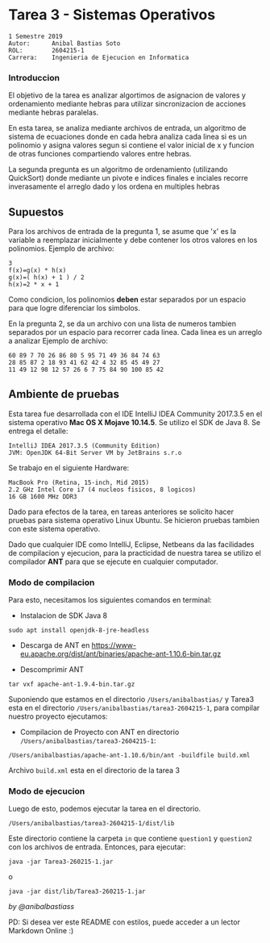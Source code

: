 # Tarea 3 - Sistemas Operativos

``` 
1 Semestre 2019
Autor:      Anibal Bastias Soto
ROL:        2604215-1
Carrera:    Ingenieria de Ejecucion en Informatica
```

### Introduccion

El objetivo de la tarea es analizar algortimos de asignacion de valores 
y ordenamiento mediante hebras para utilizar sincronizacion de acciones
mediante hebras paralelas.

En esta tarea, se analiza mediante archivos de entrada, un algoritmo de
sistema de ecuaciones donde en cada hebra analiza cada linea si es un
polinomio y asigna valores segun si contiene el valor inicial de x
y funcion de otras funciones compartiendo valores entre hebras.

La segunda pregunta es un algoritmo de ordenamiento (utilizando QuickSort)
donde mediante un pivote e indices finales e inciales recorre inverasamente
el arreglo dado y los ordena en multiples hebras

## Supuestos 

Para los archivos de entrada de la pregunta 1, se asume que 'x' es la variable
a reemplazar inicialmente y debe contener los otros valores en los polinomios.
Ejemplo de archivo:

```
3
f(x)=g(x) * h(x)
g(x)=( h(x) + 1 ) / 2
h(x)=2 * x + 1
``` 

Como condicion, los polinomios **deben** estar separados por un espacio
para que logre diferenciar los simbolos.

En la pregunta 2, se da un archivo con una lista de numeros tambien separados 
por un espacio para recorrer cada linea. Cada linea es un arreglo a analizar
Ejemplo de archivo:

```
60 89 7 70 26 86 80 5 95 71 49 36 84 74 63
28 85 87 2 18 93 41 62 42 4 32 85 45 49 27
11 49 12 98 12 57 26 6 7 75 84 90 100 85 42
```

## Ambiente de pruebas

Esta tarea fue desarrollada con el IDE IntelliJ IDEA Community 2017.3.5 
en el sistema operativo **Mac OS X Mojave 10.14.5**.
Se utilizo el SDK de Java 8. Se entrega el detalle:

```
IntelliJ IDEA 2017.3.5 (Community Edition)
JVM: OpenJDK 64-Bit Server VM by JetBrains s.r.o
```

Se trabajo en el siguiente Hardware:

```
MacBook Pro (Retina, 15-inch, Mid 2015)
2.2 GHz Intel Core i7 (4 nucleos fisicos, 8 logicos)
16 GB 1600 MHz DDR3
```

Dado para efectos de la tarea, en tareas anteriores se solicito hacer 
pruebas para sistema operativo Linux Ubuntu. Se hicieron pruebas tambien
con este sistema operativo.

Dado que cualquier IDE como IntelliJ, Eclipse, Netbeans da las facilidades
de compilacion y ejecucion, para la practicidad de nuestra tarea se utilizo
el compilador **ANT** para que se ejecute en cualquier computador.

### Modo de compilacion

Para esto, necesitamos los siguientes comandos en terminal:

* Instalacion de SDK Java 8
```
sudo apt install openjdk-8-jre-headless
```
 
* Descarga de ANT en 
https://www-eu.apache.org/dist/ant/binaries/apache-ant-1.10.6-bin.tar.gz

* Descomprimir ANT
```
tar vxf apache-ant-1.9.4-bin.tar.gz
```

Suponiendo que estamos en el directorio `/Users/anibalbastias/` y Tarea3
esta en el directorio `/Users/anibalbastias/tarea3-2604215-1`, para
compilar nuestro proyecto ejecutamos:

* Compilacion de Proyecto con ANT en directorio `/Users/anibalbastias/tarea3-2604215-1`:

```
/Users/anibalbastias/apache-ant-1.10.6/bin/ant -buildfile build.xml
```

Archivo `build.xml` esta en el directorio de la tarea 3

### Modo de ejecucion

Luego de esto, podemos ejecutar la tarea en el directorio.

```
/Users/anibalbastias/tarea3-2604215-1/dist/lib
```

Este directorio contiene la carpeta `in` que contiene `question1` y `question2` 
con los archivos de entrada. Entonces, para ejecutar:

```
java -jar Tarea3-260215-1.jar
```

o 

```
java -jar dist/lib/Tarea3-260215-1.jar
```


*by @anibalbastiass*

PD: Si desea ver este README con estilos, puede acceder a un lector Markdown Online :)